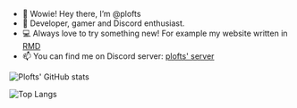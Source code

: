 - 👋 Wowie! Hey there, I’m @plofts
- 👀 Developer, gamer and Discord enthusiast.
- 💻 Always love to try something new! For example my website written in [RMD](https://plofts.github.io/plofts-website/)
- 📫 You can find me on Discord server: [plofts' server](https://discord.gg/xn3cKJvcNE)

![Plofts' GitHub stats](https://github-readme-stats.vercel.app/api?username=plofts&layout=compact&bg_color=30,e96443,904e95&title_color=fff&text_color=fff)

![Top Langs](https://github-readme-stats.vercel.app/api/top-langs/?username=plofts&layout=compact&bg_color=30,e96443,904e95&title_color=fff&text_color=fff)

